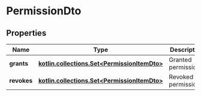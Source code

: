 
# PermissionDto

## Properties
Name | Type | Description | Notes
------------ | ------------- | ------------- | -------------
**grants** | [**kotlin.collections.Set&lt;PermissionItemDto&gt;**](PermissionItemDto.md) | Granted permissions. |
**revokes** | [**kotlin.collections.Set&lt;PermissionItemDto&gt;**](PermissionItemDto.md) | Revoked permissions. |
